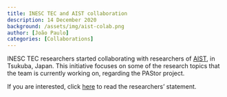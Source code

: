 ```yaml
---
title: INESC TEC and AIST collaboration
description: 14 December 2020
background: /assets/img/aist-colab.png
author: [João Paulo]
categories: [Collaborations]
---
```


INESC TEC researchers started collaborating with researchers of [AIST](https://www.aist.go.jp/index_en.html), in Tsukuba, Japan. This initiative focuses on some of the research topics that the team is currently working on, regarding the PAStor project.

If you are interested, click [here](https://bip.inesctec.pt/en/opiniao/working-in-japan-from-home/) to read the researchers’ statement.